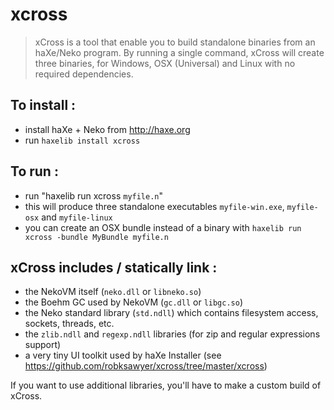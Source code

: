 # xcross
> xCross is a tool that enable you to build standalone binaries from an haXe/Neko program. By running a single command, xCross will create three binaries, for Windows, OSX (Universal) and Linux with no required dependencies.


## To install :

- install haXe + Neko from <http://haxe.org>
- run `haxelib install xcross`

## To run :

- run "haxelib run xcross `myfile.n`"
- this will produce three standalone executables `myfile-win.exe`, `myfile-osx` and `myfile-linux`
- you can create an OSX bundle instead of a binary with `haxelib run xcross -bundle MyBundle myfile.n`

## xCross includes / statically link :
- the NekoVM itself (`neko.dll` or `libneko.so`)
- the Boehm GC used by NekoVM (`gc.dll` or `libgc.so`)
- the Neko standard library (`std.ndll`) which contains filesystem access, sockets, threads, etc.
- the `zlib.ndll` and `regexp.ndll` libraries (for zip and regular expressions support)
- a very tiny UI toolkit used by haXe Installer (see <https://github.com/robksawyer/xcross/tree/master/xcross>)

If you want to use additional libraries, you'll have to make a custom build of xCross.
